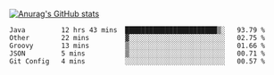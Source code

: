 [![Anurag's GitHub stats](https://github-readme-stats.vercel.app/api?username=sebasphere&count_private=true&theme=tokyonight)](https://github.com/anuraghazra/github-readme-stats)

<!--START_SECTION:waka-->
```text
Java         12 hrs 43 mins  ███████████████████████▒░   93.79 % 
Other        22 mins         ▓░░░░░░░░░░░░░░░░░░░░░░░░   02.75 % 
Groovy       13 mins         ▒░░░░░░░░░░░░░░░░░░░░░░░░   01.66 % 
JSON         5 mins          ▒░░░░░░░░░░░░░░░░░░░░░░░░   00.71 % 
Git Config   4 mins          ░░░░░░░░░░░░░░░░░░░░░░░░░   00.57 % 
```
<!--END_SECTION:waka-->
